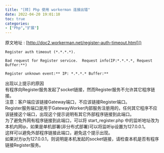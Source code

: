 ```yaml
---
title: "[转] Php 使用 workerman 连接出错"
date: 2022-04-20 19:01:10
toc: true
categories:
- ["Php","扩展"]
---
```


原文地址 : [http://doc2.workerman.net/register-auth-timeout.html]()

```
Register auth timeout (*.*.*.*).
```
```
Bad request for Register service.  Request info(IP:*.*.*.*, Request Buffer:**)
```
```
Register unknown event:** IP: *.*.*.* Buffer:**
```
出现以上提示的原因<br />有程序向Register服务发起了socket链接，然而Register服务不允许其它程序链接。<br />注意：客户端应该链接Gateway端口，不应该链接Register端口。<br />Register服务端口是用于GatewayWorker内部服务注册用的，任何其它程序不应该链接这个端口，出现这个提示说明有其它外部程序链接到此端口。<br />为了避免外网有程序链接到此端口，可以将 start_register.php 中的监听地址改为本机内网ip，如果是单机部署(非分布式部署)可以将监听ip设置为127.0.0.1。<br />这样可以避免外部程序链接此端口，避免这个提示出现。<br />如果对方ip为127.0.0.1，则说明是本机发起的socket链接，请检查本机是否有程序链接Register服务。

